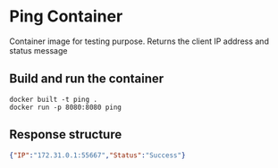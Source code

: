 # Ping Container

Container image for testing purpose. Returns the client IP address and status message

## Build and run the container

```shell
docker built -t ping .
docker run -p 8080:8080 ping
```

## Response structure
```json
{"IP":"172.31.0.1:55667","Status":"Success"}
```